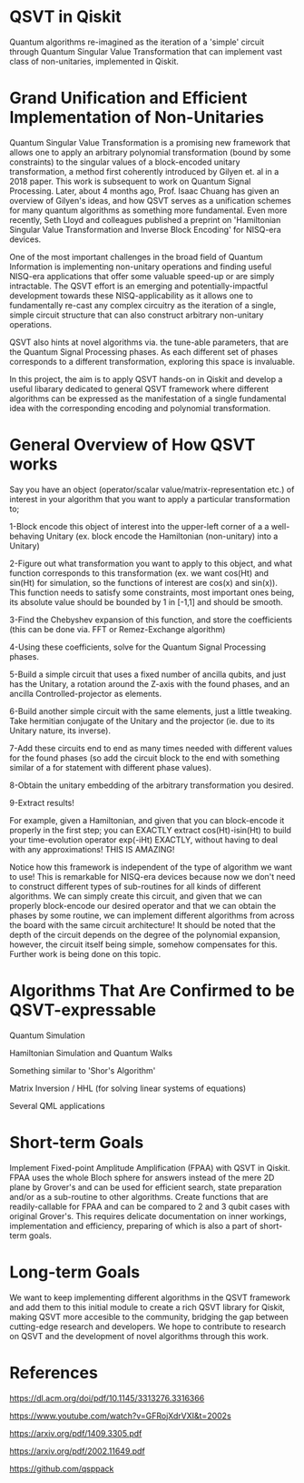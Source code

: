# QSVT in Qiskit
Quantum algorithms re-imagined as the iteration of a 'simple' circuit through Quantum Singular Value Transformation that can implement vast class of non-unitaries, implemented in Qiskit.

# Grand Unification and Efficient Implementation of Non-Unitaries
Quantum Singular Value Transformation is a promising new framework that allows one to apply an arbitrary polynomial transformation (bound by some constraints) to the singular values of a block-encoded unitary transformation, a method first coherently introduced by Gilyen et. al in a 2018 paper. This work is subsequent to work on Quantum Signal Processing. Later, about 4 months ago, Prof. Isaac Chuang has given an overview of Gilyen's ideas, and how QSVT serves as a unification schemes for many quantum algorithms as something more fundamental. Even more recently, Seth Lloyd and colleagues published a preprint on 'Hamiltonian Singular Value Transformation and Inverse Block Encoding' for NISQ-era devices.

One of the most important challenges in the broad field of Quantum Information is implementing non-unitary operations and finding useful NISQ-era applications that offer some valuable speed-up or are simply intractable. The QSVT effort is an emerging and potentially-impactful development towards these NISQ-applicability as it allows one to fundamentally re-cast any complex circuitry as the iteration of a single, simple circuit structure that can also construct arbitrary non-unitary operations.

QSVT also hints at novel algorithms via. the tune-able parameters, that are the Quantum Signal Processing phases. As each different set of phases corresponds to a different transformation, exploring this space is invaluable.

In this project, the aim is to apply QSVT hands-on in Qiskit and develop a useful libarary dedicated to general QSVT framework where different algorithms can be expressed as the manifestation of a single fundamental idea with the corresponding encoding and polynomial transformation.

# General Overview of How QSVT works

Say you have an object (operator/scalar value/matrix-representation etc.) of interest in your algorithm that you want to apply a particular transformation to;

1-Block encode this object of interest into the upper-left corner of a a well-behaving Unitary (ex. block encode the Hamiltonian (non-unitary) into a Unitary)

2-Figure out what transformation you want to apply to this object, and what function corresponds to this transformation (ex. we want cos(Ht) and sin(Ht) for simulation, so the functions of interest are cos(x) and sin(x)). This function needs to satisfy some constraints, most important ones being, its absolute value should be bounded by 1 in [-1,1] and should be smooth.

3-Find the Chebyshev expansion of this function, and store the coefficients (this can be done via. FFT or Remez-Exchange algorithm)

4-Using these coefficients, solve for the Quantum Signal Processing phases.

5-Build a simple circuit that uses a fixed number of ancilla qubits, and just has the Unitary, a rotation around the Z-axis with the found phases, and an ancilla Controlled-projector as elements.

6-Build another simple circuit with the same elements, just a little tweaking. Take hermitian conjugate of the Unitary and the projector (ie. due to its Unitary nature, its inverse).

7-Add these circuits end to end as many times needed with different values for the found phases (so add the circuit block to the end with something similar of a for statement with different phase values).

8-Obtain the unitary embedding of the arbitrary transformation you desired.

9-Extract results!

For example, given a Hamiltonian, and given that you can block-encode it properly in the first step; you can EXACTLY extract cos(Ht)-isin(Ht) to build your time-evolution operator exp(-iHt) EXACTLY, without having to deal with any approximations! THIS IS AMAZING!

Notice how this framework is independent of the type of algorithm we want to use! This is remarkable for NISQ-era devices because now we don't need to construct different types of sub-routines for all kinds of different algorithms. We can simply create this circuit, and given that we can properly block-encode our desired operator and that we can obtain the phases by some routine, we can implement different algorithms from across the board with the same circuit architecture! It should be noted that the depth of the circuit depends on the degree of the polynomial expansion, however, the circuit itself being simple, somehow compensates for this. Further work is being done on this topic.

# Algorithms That Are Confirmed to be QSVT-expressable

Quantum Simulation

Hamiltonian Simulation and Quantum Walks

Something similar to 'Shor's Algorithm'

Matrix Inversion / HHL (for solving linear systems of equations)

Several QML applications

# Short-term Goals

Implement Fixed-point Amplitude Amplification (FPAA) with QSVT in Qiskit. FPAA uses the whole Bloch sphere for answers instead of the mere 2D plane by Grover's and can be used for efficient search, state preparation and/or as a sub-routine to other algorithms. Create functions that are readily-callable for FPAA and can be compared to 2 and 3 qubit cases with original Grover's. This requires delicate documentation on inner workings, implementation and efficiency, preparing of which is also a part of short-term goals.

# Long-term Goals

We want to keep implementing different algorithms in the QSVT framework and add them to this initial module to create a rich QSVT library for Qiskit, making QSVT more accesible to the community, bridging the gap between cutting-edge research and developers. We hope to contribute to research on QSVT and the development of novel algorithms through this work.

# References

https://dl.acm.org/doi/pdf/10.1145/3313276.3316366

https://www.youtube.com/watch?v=GFRojXdrVXI&t=2002s

https://arxiv.org/pdf/1409.3305.pdf

https://arxiv.org/pdf/2002.11649.pdf

https://github.com/qsppack
